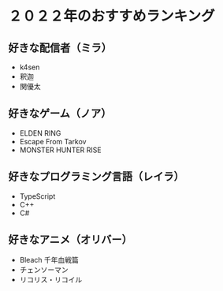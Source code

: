 # ２０２２年のおすすめランキング

## 好きな配信者（ミラ）

- k4sen
- 釈迦
- 関優太

## 好きなゲーム（ノア）

- ELDEN RING
- Escape From Tarkov
- MONSTER HUNTER RISE

## 好きなプログラミング言語（レイラ）

- TypeScript
- C++
- C#

## 好きなアニメ（オリバー）

- Bleach 千年血戦篇
- チェンソーマン
- リコリス・リコイル
